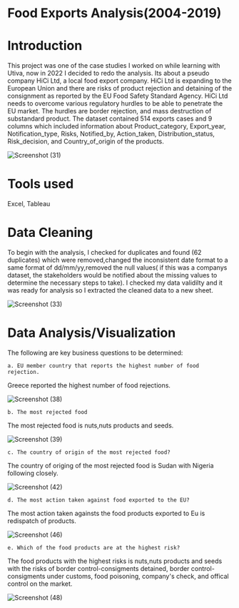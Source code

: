 # Food Exports Analysis(2004-2019)

# Introduction
This project was one of the case studies I worked on while learning with Utiva, now in 2022 I decided to redo the analysis. 
Its about a pseudo company HiCi Ltd, a local food export company. HiCi Ltd is expanding to the European Union and there are risks of product rejection and detaining of the consignment as reported by the EU Food Safety Standard Agency. HiCi Ltd needs to overcome various regulatory hurdles to be able to penetrate the EU market. The hurdles are border rejection, and mass destruction of substandard product. The dataset contained 514 exports cases and 9 columns which included information about Product_category, Export_year, Notification_type, Risks, Notified_by, Action_taken, Distribution_status, Risk_decision, and Country_of_origin of the products.

![Screenshot (31)](https://user-images.githubusercontent.com/81259955/180771551-88accf0a-a3ac-405f-a3c1-d371448a33f7.png)

# Tools used
Excel, Tableau

# Data Cleaning 
To begin with the analysis, I checked for duplicates and found (62 duplicates) which were removed,changed the inconsistent date format to a same format of dd/mm/yy,removed the null values( if this was a companys dataset, the stakeholders would be notified about the missing values to determine the necessary steps to take). I checked my data validilty and it was ready for analysis so I extracted the cleaned data to a new sheet.

![Screenshot (33)](https://user-images.githubusercontent.com/81259955/180772029-87b61025-686a-45b7-b044-7dc295833abc.png)


# Data Analysis/Visualization

The following are key business questions to be determined:

    a. EU member country that reports the highest number of food rejection. 

Greece reported the highest number of food rejections.

![Screenshot (38)](https://user-images.githubusercontent.com/81259955/180775700-5fdcf86e-06b2-4eb2-b870-0e00db032d06.png)

    b. The most rejected food
The most rejected food is nuts,nuts products and seeds.
    
![Screenshot (39)](https://user-images.githubusercontent.com/81259955/180776235-0ecdeaa1-7b41-4f95-8e1f-6796db647109.png)
    
    c. The country of origin of the most rejected food?
 The country of origing of the most rejected food is Sudan with Nigeria following closely.
    
![Screenshot (42)](https://user-images.githubusercontent.com/81259955/180777255-9e8ef451-6f5d-4a91-83ed-1db74ae0ce10.png)

    d. The most action taken against food exported to the EU?
The most action taken againsts the food products exported to Eu is redispatch of products.
    
![Screenshot (46)](https://user-images.githubusercontent.com/81259955/180777749-182d2ec9-db8b-4868-aaed-b41861b94713.png)

    e. Which of the food products are at the highest risk? 
The food products with the highest risks is nuts,nuts products and seeds with the risks of border control-consigments detained, border control-consigments under customs, food poisoning, company's check, and offical control on the market.

   ![Screenshot (48)](https://user-images.githubusercontent.com/81259955/180778154-5ad23041-e308-4b9c-944d-024b86db0dbb.png)
   
